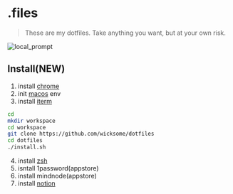 # .files

> These are my dotfiles. Take anything you want, but at your own risk.

![local_prompt](https://user-images.githubusercontent.com/5036939/27002254-f4435aba-4e17-11e7-8237-10a7f5bdccc7.png)


## Install(NEW)

1. install [chrome](https://www.google.com/chrome/)
2. init [macos](https://github.com/wicksome/dotfiles/tree/master/macos) env
3. install [iterm](https://www.iterm2.com)
```bash
cd
mkdir workspace
cd workspace
git clone https://github.com/wicksome/dotfiles
cd dotfiles
./install.sh
```
4. install [zsh](https://ohmyz.sh)
5. isntall 1password(appstore)
6. install mindnode(appstore)
7. install [notion](https://www.notion.so/desktop)
